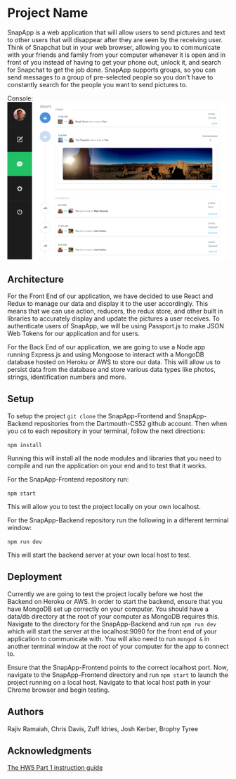 # Project Name

SnapApp is a web application that will allow users to send pictures and text to other users that will disappear after they are seen by the receiving user. Think of Snapchat but in your web browser, allowing you to communicate with your friends and family from your computer whenever it is open and in front of you instead of having to get your phone out, unlock it, and search for Snapchat to get the job done. SnapApp supports groups, so you can send messages to a group of pre-selected people so you don't have to constantly search for the people you want to send pictures to.

Console:
![Image](./images/Snaps-preview.png)


## Architecture

For the Front End of our application, we have decided to use React and Redux to manage our data and display it to the user accordingly. This means that we can use action, reducers, the redux store, and other built in libraries to accurately display and update the pictures a user receives. To authenticate users of SnapApp, we will be using Passport.js to make JSON Web Tokens for our application and for users.

For the Back End of our application, we are going to use a Node app running Express.js and using Mongoose to interact with a MongoDB database hosted on Heroku or AWS to store our data. This will allow us to persist data from the database and store various data types like photos, strings, identification numbers and more.

## Setup

To setup the project `git clone` the SnapApp-Frontend and SnapApp-Backend repositories from the Dartmouth-CS52 github account. Then when you `cd` to each repository in your terminal, follow the next directions:

`npm install`

Running this will install all the node modules and libraries that you need to compile and run the application on your end and to test that it works.

For the SnapApp-Frontend repository run:

`npm start`

This will allow you to test the project locally on your own localhost.

For the SnapApp-Backend repository run the following in a different terminal window:

`npm run dev`

This will start the backend server at your own local host to test.


## Deployment

Currently we are going to test the project locally before we host the Backend on Heroku or AWS. In order to start the backend, ensure that you have MongoDB set up correctly on your computer. You should have a data/db directory at the root of your computer as MongoDB requires this. Navigate to the directory for the SnapApp-Backend and run `npm run dev` which will start the server at the localhost:9090 for the front end of your application to communicate with. You will also need to run `mongod &` in another terminal window at the root of your computer for the app to connect to. 

Ensure that the SnapApp-Frontend points to the correct localhost port. Now, navigate to the SnapApp-Frontend directory and run `npm start` to launch the project running on a local host. Navigate to that local host path in your Chrome browser and begin testing.

## Authors

Rajiv Ramaiah, Chris Davis, Zuff Idries, Josh Kerber, Brophy Tyree

## Acknowledgments
[The HW5 Part 1 instruction guide](http://cs52.me/assignments/hw5p1/)
